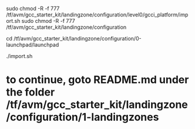 sudo chmod -R -f 777 /tf/avm/gcc_starter_kit/landingzone/configuration/level0/gcci_platform/import.sh
sudo chmod -R -f 777 /tf/avm/gcc_starter_kit/landingzone/configuration

cd /tf/avm/gcc_starter_kit/landingzone/configuration/0-launchpad/launchpad

./import.sh

# to continue, goto README.md under the folder /tf/avm/gcc_starter_kit/landingzone/configuration/1-landingzones
